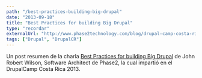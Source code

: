 ```yaml
---
path: "/best-practices-building-big-drupal"
date: "2013-09-18"
title: "Best Practices for building Big Drupal"
type: "recordar"
externalUrl: "http://www.phase2technology.com/blog/drupal-camp-costa-rica-session-notes-best-practices-for-building-big-drupal/"
tags: ["Drupal", "DrupalCR"]
---
```


Un post resumen de la charla [Best Practices for building Big Drupal](http://www.phase2technology.com/blog/drupal-camp-costa-rica-session-notes-best-practices-for-building-big-drupal/) de John Robert Wilson, Software Architect de Phase2, la cual impartió en el DrupalCamp Costa Rica 2013.

